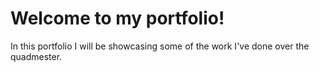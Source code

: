 # Welcome to my portfolio!

In this portfolio I will be showcasing some of the work I've done over the quadmester.
